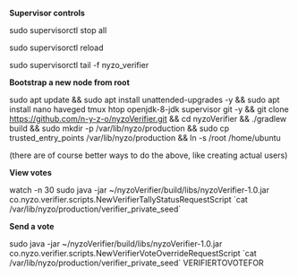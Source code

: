 **Supervisor controls**

sudo supervisorctl stop all

sudo supervisorctl reload

sudo supervisorctl tail -f nyzo_verifier

**Bootstrap a new node from root**

sudo apt update && sudo apt install unattended-upgrades -y && sudo apt install nano haveged tmux htop openjdk-8-jdk supervisor git -y && git clone https://github.com/n-y-z-o/nyzoVerifier.git && cd nyzoVerifier && ./gradlew build && sudo mkdir -p /var/lib/nyzo/production && sudo cp trusted_entry_points /var/lib/nyzo/production && ln -s /root /home/ubuntu

(there are of course better ways to do the above, like creating actual users)

**View votes**

watch -n 30 sudo java -jar ~/nyzoVerifier/build/libs/nyzoVerifier-1.0.jar co.nyzo.verifier.scripts.NewVerifierTallyStatusRequestScript \`cat /var/lib/nyzo/production/verifier_private_seed\`

**Send a vote**

sudo java -jar ~/nyzoVerifier/build/libs/nyzoVerifier-1.0.jar co.nyzo.verifier.scripts.NewVerifierVoteOverrideRequestScript \`cat /var/lib/nyzo/production/verifier_private_seed\` VERIFIERTOVOTEFOR
